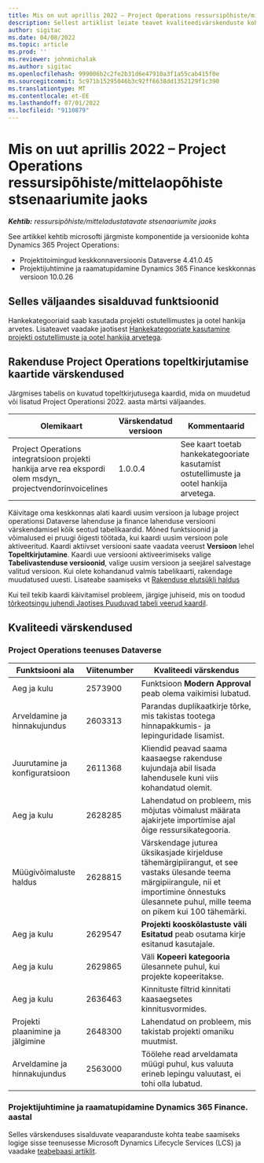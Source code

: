 ```yaml
---
title: Mis on uut aprillis 2022 – Project Operations ressursipõhiste/mittelaopõhiste stsenaariumite jaoks
description: Sellest artiklist leiate teavet kvaliteedivärskenduste kohta, mis on saadaval Microsofti Dynamics 365 Project Operations 2022. aasta aprilli väljaandes ressursipõhiste/varudeta stsenaariumide jaoks.
author: sigitac
ms.date: 04/08/2022
ms.topic: article
ms.prod: ''
ms.reviewer: johnmichalak
ms.author: sigitac
ms.openlocfilehash: 999006b2c2fe2b31d6e47910a3f1a55cab415f0e
ms.sourcegitcommit: 5c971b15295046b3c92ff6638dd1352129f1c390
ms.translationtype: MT
ms.contentlocale: et-EE
ms.lasthandoff: 07/01/2022
ms.locfileid: "9110879"
---
```

# <a name="whats-new-april-2022---project-operations-for-resourcenon-stocked-based-scenarios"></a>Mis on uut aprillis 2022 – Project Operations ressursipõhiste/mittelaopõhiste stsenaariumite jaoks

_**Kehtib:** ressursipõhiste/mitteladustatavate stsenaariumite jaoks_

See artikkel kehtib microsofti järgmiste komponentide ja versioonide kohta Dynamics 365 Project Operations:

- Projektitoimingud keskkonnaversioonis Dataverse 4.41.0.45
- Projektijuhtimine ja raamatupidamine Dynamics 365 Finance keskkonnas versioon 10.0.26

## <a name="features-included-in-this-release"></a>Selles väljaandes sisalduvad funktsioonid

Hankekategooriaid saab kasutada projekti ostutellimustes ja ootel hankija arvetes. Lisateavet vaadake jaotisest [Hankekategooriate kasutamine projekti ostutellimuste ja ootel hankija arvetega](../procurement/configure-procurement-categories.md).

## <a name="project-operations-dual-write-maps-updates"></a>Rakenduse Project Operations topeltkirjutamise kaartide värskendused

Järgmises tabelis on kuvatud topeltkirjutusega kaardid, mida on muudetud või lisatud Project Operationsi 2022. aasta märtsi väljaandes.

| Olemikaart | Värskendatud versioon | Kommentaarid |
| -------------- | ------------------- | ------------|
| Project Operations integratsioon projekti hankija arve rea ekspordi olem msdyn\_ projectvendorinvoicelines | 1.0.0.4 | See kaart toetab hankekategooriate kasutamist ostutellimuste ja ootel hankija arvetega. |

Käivitage oma keskkonnas alati kaardi uusim versioon ja lubage project operationsi Dataverse lahenduse ja finance lahenduse versiooni värskendamisel kõik seotud tabelikaardid. Mõned funktsioonid ja võimalused ei pruugi õigesti töötada, kui kaardi uusim versioon pole aktiveeritud. Kaardi aktiivset versiooni saate vaadata veerust **Versioon** lehel **Topeltkirjutamine**. Kaardi uue versiooni aktiveerimiseks valige **Tabelivastenduse versioonid**, valige uusim versioon ja seejärel salvestage valitud versioon. Kui olete kohandanud valmis tabelikaarti, rakendage muudatused uuesti. Lisateabe saamiseks vt [Rakenduse elutsükli haldus](/dynamics365/fin-ops-core/dev-itpro/data-entities/dual-write/app-lifecycle-management)

Kui teil tekib kaardi käivitamisel probleem, järgige juhiseid, mis on toodud [tõrkeotsingu juhendi Jaotises Puuduvad tabeli veerud kaardil](/dynamics365/fin-ops-core/dev-itpro/data-entities/dual-write/dual-write-troubleshooting-finops-upgrades#missing-table-columns-issue-on-maps).

## <a name="quality-updates"></a>Kvaliteedi värskendused

### <a name="project-operations-on-dataverse"></a>Project Operations teenuses Dataverse

| Funktsiooni ala | Viitenumber | Kvaliteedi värskendus |
| ------------ | ---------------- | -------------- |
| Aeg ja kulu | 2573900 | Funktsioon **Modern Approval** peab olema vaikimisi lubatud. |
| Arveldamine ja hinnakujundus | 2603313 | Parandas duplikaatkirje tõrke, mis takistas tootega hinnapakkumis- ja lepinguridade lisamist. |
| Juurutamine ja konfiguratsioon | 2611368 | Kliendid peavad saama kaasaegse rakenduse kujundaja abil lisada lahendusele kuni viis kohandatud olemit. |
| Aeg ja kulu | 2628285 | Lahendatud on probleem, mis mõjutas võimalust määrata ajakirjete importimise ajal õige ressursikategooria. |
|   Müügivõimaluste haldus| 2628815 | Värskendage juturea üksikasjade kirjelduse tähemärgipiirangut, et see vastaks ülesande teema märgipiirangule, nii et importimine õnnestuks ülesannete puhul, mille teema on pikem kui 100 tähemärki. |
| Aeg ja kulu| 2629547 | **Projekti kooskõlastuste väli Esitatud** peab osutama kirje esitanud kasutajale. |
| Aeg ja kulu| 2629865 | Väli **Kopeeri kategooria** ülesannete puhul, kui projekte kopeeritakse. |
| Aeg ja kulu| 2636463 | Kinnituste filtrid kinnitati kaasaegsetes kinnitusvormides. |
| Projekti plaanimine ja jälgimine | 2648300 | Lahendatud on probleem, mis takistab projekti omaniku muutmist. |
| Arveldamine ja hinnakujundus | 2563000 | Töölehe read arveldamata müügi puhul, kus valuuta erineb lepingu valuutast, ei tohi olla lubatud. |

### <a name="project-management-and-accounting-in-dynamics-365-finance"></a>Projektijuhtimine ja raamatupidamine Dynamics 365 Finance. aastal

Selles värskenduses sisalduvate veaparanduste kohta teabe saamiseks logige sisse teenusesse Microsoft Dynamics Lifecycle Services (LCS) ja vaadake [teabebaasi artiklit](https://fix.lcs.dynamics.com/Issue/Details?bugId=662864).
